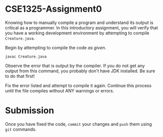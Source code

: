 # CSE1325-Assignment0

Knowing how to manually compile a program and understand its output is critical as a programmer.
In this introductory assignment, you will verify that you have a working development environment by attempting to compile `Creature.java`.

Begin by attempting to compile the code *as given*.

```
javac Creature.java
```

Observe the error that is output by the compiler. If you do not get any output from this command, you probably don't have JDK installed. Be sure to do that first!

Fix the error listed and attempt to compile it again. Continue this process until the file compiles without ANY warnings or errors.

# Submission

Once you have fixed the code, `commit` your changes and `push` them using `git` commands.
